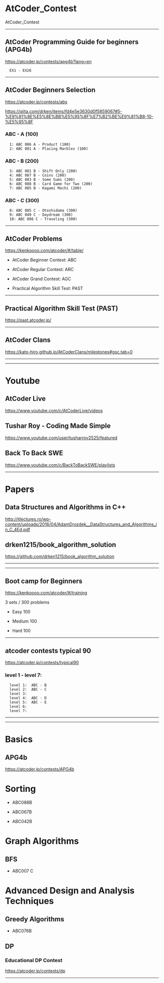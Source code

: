 # AtCoder_Contest
AtCoder_Contest


-------

## AtCoder Programming Guide for beginners (APG4b)
https://atcoder.jp/contests/apg4b?lang=en

      EX1 - EX26
      
-------


## AtCoder Beginners Selection
https://atcoder.jp/contests/abs


https://qiita.com/drken/items/fd4e5e3630d0f5859067#5-%E9%81%8E%E5%8E%BB%E5%95%8F%E7%B2%BE%E9%81%B8-10-%E5%95%8F

### ABC - A (100)
      1: ABC 086 A - Product (100) 
      2: ABC 081 A - Placing Marbles (100)

### ABC - B (200)
      3: ABC 081 B - Shift Only (200) 
      4: ABC 087 B - Coins (200)
      5: ABC 083 B - Some Sums (200) 
      6: ABC 088 B - Card Game for Two (200)
      7: ABC 085 B - Kagami Mochi (200) 

### ABC - C (300)
      8: ABC 085 C - Otoshidama (300)
      9: ABC 049 C - Daydream (300) 
      10: ABC 086 C - Traveling (300)



      

-------

## AtCoder Problems
https://kenkoooo.com/atcoder/#/table/

- AtCoder Beginner Contest: ABC

- AtCoder Regular Contest: ARC

- AtCoder Grand Contest: AGC

- Practical Algorithm Skill Test: PAST

-------

## Practical Algorithm Skill Test (PAST)
https://past.atcoder.jp/

-------

## AtCoder Clans
https://kato-hiro.github.io/AtCoderClans/milestones#gsc.tab=0

-------
-------

# Youtube

## AtCoder Live
https://www.youtube.com/c/AtCoderLive/videos



## Tushar Roy - Coding Made Simple
https://www.youtube.com/user/tusharroy2525/featured



## Back To Back SWE
https://www.youtube.com/c/BackToBackSWE/playlists


-------

# Papers

## Data Structures and Algorithms in C++
http://itlectures.ro/wp-content/uploads/2016/04/AdamDrozdek__DataStructures_and_Algorithms_in_C_4Ed.pdf

## drken1215/book_algorithm_solution
https://github.com/drken1215/book_algorithm_solution


-------
-------

## Boot camp for Beginners
https://kenkoooo.com/atcoder/#/training

3 sets / 300 problems

- Easy 100 

- Medium 100 

- Hard 100 

-------

## atcoder contests typical 90
https://atcoder.jp/contests/typical90

### level 1 - level 7:
      level 1:  ABC - B
      level 2:  ABC - C
      level 3:  
      level 4:  ABC - D
      level 5:  ABC - E
      level 6:
      level 7:


-------
-------

# Basics

## APG4b
https://atcoder.jp/contests/APG4b



# Sorting

- ABC088B

- ABC067B

- ABC042B


# Graph Algorithms

## BFS

- ABC007 C

# Advanced Design and Analysis Techniques

## Greedy Algorithms

- ABC076B


## DP
### Educational DP Contest
https://atcoder.jp/contests/dp



-------

